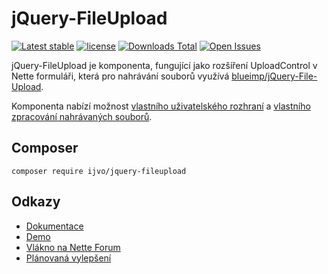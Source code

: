 # jQuery-FileUpload

[![Latest stable](https://img.shields.io/packagist/v/ijvo/jquery-fileupload.svg?style=flat-square)](https://packagist.org/packages/ijvo/jquery-fileupload)
[![license](https://img.shields.io/github/license/ijvo/jquery-fileupload.svg?maxAge=2592000&style=flat-square)](https://github.com/JZechy/jQuery-FileUpload/blob/master/LICENSE)
[![Downloads Total](https://img.shields.io/packagist/dt/ijvo/jquery-fileupload.svg?style=flat-square)](https://packagist.org/packages/ijvo/jquery-fileupload)
[![Open Issues](https://img.shields.io/github/issues/ijvo/jquery-fileupload.svg?style=flat-square)](https://github.com/JZechy/jquery-fileupload/issues)

jQuery-FileUpload je komponenta, fungující jako rozšíření UploadControl v Nette formuláři, která pro nahrávání souborů využívá [blueimp/jQuery-File-Upload](https://github.com/blueimp/jQuery-File-Upload).

Komponenta nabízí možnost [vlastního uživatelského rozhraní](https://github.com/JZechy/jQuery-FileUpload/wiki/Rendering) a [vlastního zpracování nahrávaných souborů](https://github.com/JZechy/jQuery-FileUpload/wiki/Upload-model).

## Composer
```
composer require ijvo/jquery-fileupload
```

## Odkazy
* [Dokumentace](https://github.com/JZechy/jQuery-FileUpload/wiki)
* [Demo](http://zechy.cz/fileupload/)
* [Vlákno na Nette Forum](https://forum.nette.org/cs/27287-jquery-fileupload-snadny-upload-souboru)
* [Plánovaná vylepšení](https://github.com/JZechy/jQuery-FileUpload/wiki/Pl%C3%A1novan%C3%A1-vylep%C5%A1en%C3%AD)
